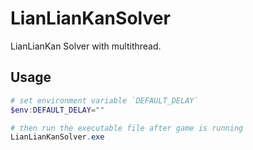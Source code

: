 # LianLianKanSolver
LianLianKan Solver with multithread.

## Usage
```powershell
# set environment variable `DEFAULT_DELAY`
$env:DEFAULT_DELAY=""

# then run the executable file after game is running
LianLianKanSolver.exe
```